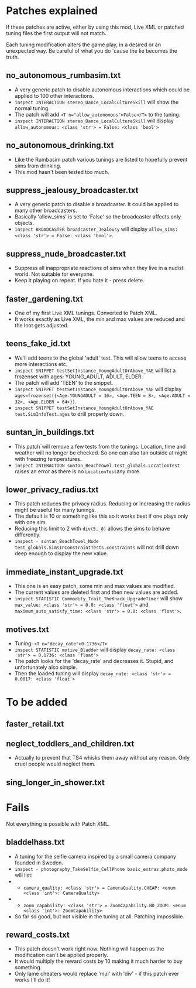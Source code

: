 # Patches explained
If these patches are active, either by using this mod, Live XML or patched tuning files the first output will not match.

Each tuning modification alters the game play, in a desired or an unexpected way. Be careful of what you do 'cause the lie becomes the truth.

## no_autonomous_rumbasim.txt
* A very generic patch to disable autonomous interactions which could be applied to 100 other interactions.
* `inspect INTERACTION stereo_Dance_LocalCultureSkill` will show the normal tuning.
* The patch will add `<T n="allow_autonomous">False</T>` to the tuning.
* `inspect INTERACTION stereo_Dance_LocalCultureSkill` will display `allow_autonomous: <class 'str'> = False: <class 'bool'>`

## no_autonomous_drinking.txt
* Like the Rumbasim patch various tunings are listed to hopefully prevent sims from drinking.
* This mod hasn't been tested too much.

## suppress_jealousy_broadcaster.txt
* A very generic patch to disable a broadcaster. It could be applied to many other broadcasters.
* Basically 'allow_sims' is set to 'False' so the broadcaster affects only objects.
* `inspect BROADCASTER broadcaster_Jealousy` will display `allow_sims: <class 'str'> = False: <class 'bool'>`.

## suppress_nude_broadcaster.txt
* Suppress all inappropriate reactions of sims when they live in a nudist world. Not suitable for everyone.
* Keep it playing on repeat. If you hate it - press delete.

## faster_gardening.txt
* One of my first Live XML tunings. Converted to Patch XML.
* It works exactly as Live XML, the min and max values are reduced and the loot gets adjusted.

## teens_fake_id.txt
* We'll add teens to the global 'adult' test. This will allow teens to access more interactions etc.
* `inspect SNIPPET testSetInstance_YoungAdultOrAbove_YAE` will list a frozenset with ages: YOUNG_ADULT, ADULT, ELDER.
* The patch will add 'TEEN' to the snippet.
* `inspect SNIPPET testSetInstance_YoungAdultOrAbove_YAE` will display `ages=frozenset({<Age.YOUNGADULT = 16>, <Age.TEEN = 8>, <Age.ADULT = 32>, <Age.ELDER = 64>})`.
* `inspect SNIPPET testSetInstance_YoungAdultOrAbove_YAE test.SimInfoTest.ages` to drill properly down.

## suntan_in_buildings.txt
* This patch`will remove a few tests from the tunings. Location, time and weather will no longer be checked. So one can also tan outside at night with freezing temperatures.
* `inspect INTERACTION suntan_BeachTowel test_globals.LocationTest` raises an error as there is no `LocationTest`any more.

## lower_privacy_radius.txt
* This patch reduces the privacy radius. Reducing or increasing the radius might be useful for many tunings.
* The default is 10 or something like this so it works best if one plays only with one sim.
* Reducing this limit to 2 with `div(5, 0)` allows the sims to behave differently.
* `inspect - suntan_BeachTowel_Nude test_globals.SimsInConstraintTests.constraints` will not drill down deep enough to display the new value. 

## immediate_instant_upgrade.txt
* This one is an easy patch, some min and max values are modified.
* The current values are deleted first and then new values are added.
* `inspect STATISTIC Commodity_Trait_TheKnack_UpgradeTimer` will show `max_value: <class 'str'> = 0.0: <class 'float'>` and `maximum_auto_satisfy_time: <class 'str'> = 0.0: <class 'float'>`.

## motives.txt
* Tuning: `<T n="decay_rate">0.1736</T>`
* `inspect STATISTIC motive_Bladder` will display `decay_rate: <class 'str'> = 0.1736: <class 'float'>`
* The patch looks for the 'decay_rate' and decreases it. Stupid, and unfortunately also simple.
* Then the loaded tuning will display `decay_rate: <class 'str'> = 0.0017: <class 'float'>`

# To be added
## faster_retail.txt
## neglect_toddlers_and_children.txt
* Actually to prevent that TS4 whisks them away without any reason. Only cruel people would neglect them.
## sing_longer_in_shower.txt


# Fails
Not everything is possible with Patch XML.

## bladdelhass.txt
* A tuning for the selfie camera inspired by a small camera company founded in Sweden.
* `inspect - photography_TakeSelfie_CellPhone basic_extras.photo_mode` will list:
* * `camera_quality: <class 'str'> = CameraQuality.CHEAP: <enum <class 'int'>: CameraQuality>`
* * `zoom_capability: <class 'str'> = ZoomCapability.NO_ZOOM: <enum <class 'int'>: ZoomCapability>`
* So far so good, but not visible in the tuning at all. Patching impossible.

## reward_costs.txt
* This patch doesn't work right now. Nothing will happen as the modification can't be applied properly.
* It would multiply the reward costs by 10 making it much harder to buy something.
* Only lame cheaters would replace 'mul' with 'div' - if this patch ever works I'll do it!

